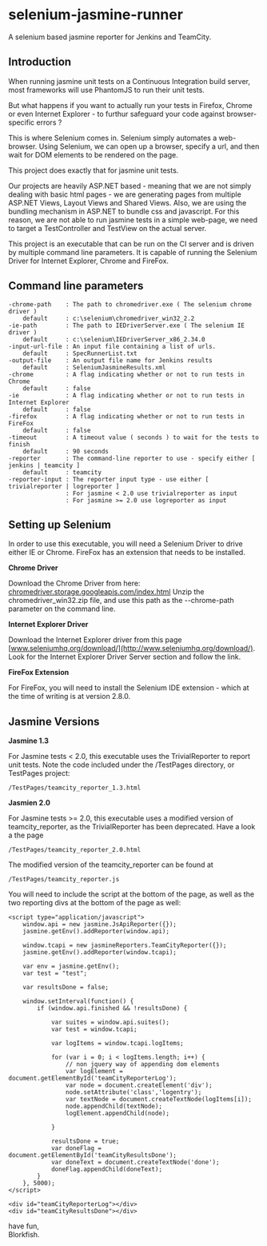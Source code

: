 selenium-jasmine-runner
=======================

A selenium based jasmine reporter for Jenkins and TeamCity.

Introduction
---

When running jasmine unit tests on a Continuous Integration build server, most frameworks will use PhantomJS to run their unit tests.  

But what happens if you want to actually run your tests in Firefox, Chrome or even Internet Explorer - to furthur safeguard your code against browser-specific errors ?

This is where Selenium comes in.  Selenium simply automates a web-browser.  Using Selenium, we can open up a browser, specify a url, and then wait for DOM elements to be rendered on the page.

This project does exactly that for jasmine unit tests.

Our projects are heavily ASP.NET based - meaning that we are not simply dealing with basic html pages - we are generating pages from multiple ASP.NET Views, Layout Views and Shared Views.  Also, we are using the bundling mechanism in ASP.NET to bundle css and javascript.  For this reason, we are not able to run jasmine tests in a simple web-page, we need to target a TestController and TestView on the actual server.

This project is an executable that can be run on the CI server and is driven by multiple command line parameters.  It is capable of running the Selenium Driver for Internet Explorer, Chrome and FireFox.

Command line parameters
---

    -chrome-path    : The path to chromedriver.exe ( The selenium chrome driver )
        default     : c:\selenium\chromedriver_win32_2.2
    -ie-path        : The path to IEDriverServer.exe ( The selenium IE driver )
        default     : c:\selenium\IEDriverServer_x86_2.34.0
    -input-url-file : An input file containing a list of urls.
        default     : SpecRunnerList.txt
    -output-file    : An output file name for Jenkins results 
        default     : SeleniumJasmineResults.xml
    -chrome         : A flag indicating whether or not to run tests in Chrome
        default     : false
    -ie             : A flag indicating whether or not to run tests in Internet Explorer
        default     : false
    -firefox        : A flag indicating whether or not to run tests in FireFox
        default     : false
    -timeout        : A timeout value ( seconds ) to wait for the tests to finish
        default     : 90 seconds
    -reporter       : The command-line reporter to use - specify either [ jenkins | teamcity ]
        default     : teamcity
    -reporter-input : The reporter input type - use either [ trivialreporter | logreporter ]
                    : For jasmine < 2.0 use trivialreporter as input
                    : For jasmine >= 2.0 use logreporter as input

Setting up Selenium
---

In order to use this executable, you will need a Selenium Driver to drive either IE or Chrome.  FireFox has an extension that needs to be installed.

**Chrome Driver** 

Download the Chrome Driver from here: [chromedriver.storage.googleapis.com/index.html](http://chromedriver.storage.googleapis.com/index.html)
Unzip the chromedriver_win32.zip file, and use this path as the --chrome-path parameter on the command line.

**Internet Explorer Driver**

Download the Internet Explorer driver from this page [www.seleniumhq.org/download/](http://www.seleniumhq.org/download/).  
Look for the Internet Explorer Driver Server section and follow the link.

**FireFox Extension**

For FireFox, you will need to install the Selenium IDE extension - which at the time of writing is at version 2.8.0.

Jasmine Versions
---

**Jasmine 1.3**

For Jasmine tests < 2.0, this executable uses the TrivialReporter to report unit tests.  Note the code included under the /TestPages directory, or TestPages project:  

    /TestPages/teamcity_reporter_1.3.html

**Jasmien 2.0**

For Jasmine tests >= 2.0, this executable uses a modified version of teamcity_reporter, as the TrivialReporter has been deprecated.  Have a look a the page

    /TestPages/teamcity_reporter_2.0.html
    
The modified version of the teamcity_reporter can be found at 

    /TestPages/teamcity_reporter.js

You will need to include the script at the bottom of the page, as well as the two reporting divs at the bottom of the page as well:

    <script type="application/javascript">
        window.api = new jasmine.JsApiReporter({});
        jasmine.getEnv().addReporter(window.api);

        window.tcapi = new jasmineReporters.TeamCityReporter({});
        jasmine.getEnv().addReporter(window.tcapi);

        var env = jasmine.getEnv();
        var test = "test";

        var resultsDone = false;
        
        window.setInterval(function() {
            if (window.api.finished && !resultsDone) {

                var suites = window.api.suites();
                var test = window.tcapi;

                var logItems = window.tcapi.logItems;

                for (var i = 0; i < logItems.length; i++) {
                    // non jquery way of appending dom elements
                    var logElement = document.getElementById('teamCityReporterLog');
                    var node = document.createElement('div');
                    node.setAttribute('class','logentry');
                    var textNode = document.createTextNode(logItems[i]);
                    node.appendChild(textNode);
                    logElement.appendChild(node);

                }

                resultsDone = true;
                var doneFlag = document.getElementById('teamCityResultsDone');
                var doneText = document.createTextNode('done');
                doneFlag.appendChild(doneText);
            }
        }, 5000);
    </script>

    <div id="teamCityReporterLog"></div>
    <div id="teamCityResultsDone"></div>
    



have fun,  
Blorkfish.